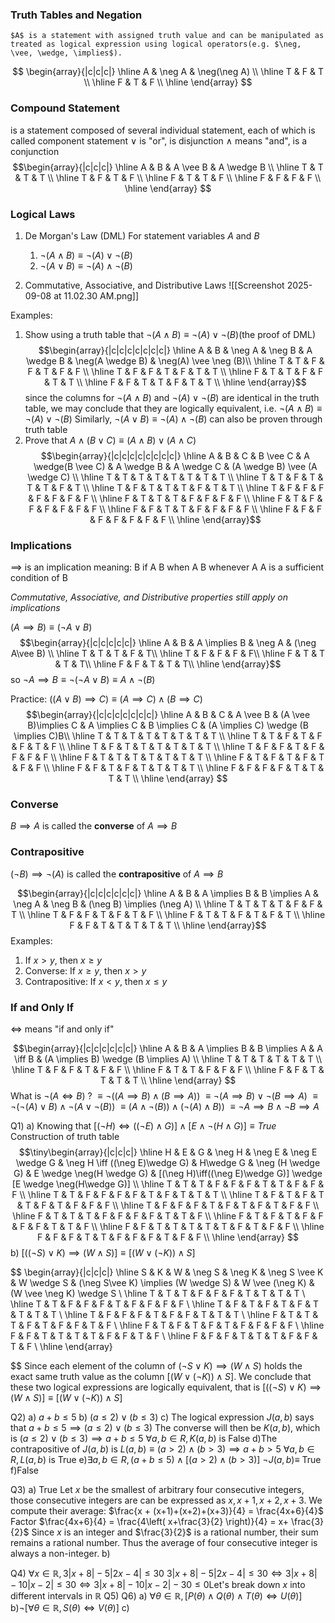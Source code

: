 
### Truth Tables and Negation
	$A$ is a statement with assigned truth value and can be manipulated as treated as logical expression using logical operators(e.g. $\neg, \vee, \wedge, \implies$).

$$
\begin{array}{|c|c|c|}
\hline 
A & \neg A & \neg(\neg A) \\
\hline
T & F & T \\
\hline
F & T & F \\
\hline 
\end{array}
$$
### Compound Statement 
is a statement composed of several individual statement, each of which is called component statement
	$\vee$ is "or", is disjunction
	$\wedge$ means "and", is a conjunction
	$$\begin{array}{|c|c|c|}
\hline 
A & B & A \vee B & A \wedge B \\
\hline
T & T & T & T  \\
\hline
T & F & T & F  \\
\hline 
F & T & T & F  \\
\hline
F & F & F & F  \\
\hline
\end{array}
$$

### Logical Laws

1) De Morgan's Law (DML)
	For statement variables $A \text{ and } B$
	1) $\neg(A \wedge B) \equiv \neg (A) \vee \neg (B)$
	2) $\neg(A \vee B) \equiv \neg (A) \wedge \neg (B)$

2) Commutative, Associative, and Distributive Laws
     ![[Screenshot 2025-09-08 at 11.02.30 AM.png]]


Examples:
1) Show using a truth table that $\neg (A \wedge B) \equiv \neg(A) \vee \neg(B)$(the proof of DML)
$$\begin{array}{|c|c|c|c|c|c|c|}
\hline A & B & \neg A & \neg B & A \wedge B & \neg(A \wedge B) & \neg(A) \vee \neg (B)\\
\hline T & T & F & F & T & F & F \\
\hline T & F & F & T & F & T & T \\
\hline F & T & T & F & F & T & T \\
\hline F & F & T & T & F & T & T \\
\hline
\end{array}$$
	since the columns for $\neg(A \wedge B)$ and $\neg(A) \vee \neg(B)$ are identical in the truth table, we may conclude that they are logically equivalent, 
	i.e. $\neg (A \wedge B) \equiv \neg(A) \vee \neg(B)$
	Similarly, $\neg (A \vee B) \equiv \neg(A) \wedge \neg(B)$ can also be proven through truth table
2) Prove that 
	$A \wedge (B \vee C) \equiv (A\wedge B)\vee(A \wedge C)$
	$$\begin{array}{|c|c|c|c|c|c|c|c|}
\hline A & B & C & B \vee C & A \wedge(B \vee C) & A \wedge B & A \wedge C & (A \wedge B) \vee (A \wedge C) \\
\hline T & T & T & T & T & T & T & T \\
\hline T & T & F & T & T & T & F & T \\
\hline T & F & T & T & T & F & T & T \\
\hline T & F & F & F & F & F & F & F \\
\hline F & T & T & T & F & F & F & F \\
\hline F & T & F & F & F & F & F & F \\
\hline F & F & T & T & F & F & F & F \\
\hline F & F & F & F & F & F & F & F \\
\hline
\end{array}$$

### Implications
$\implies$ is an implication meaning:
	B if A
	B when A
	B whenever A
	A is a sufficient condition of B

*Commutative, Associative, and Distributive properties still apply on implications*

$(A \implies B) \equiv (\neg A \vee B)$
$$\begin{array}{|c|c|c|c|c|}
\hline A & B & A \implies B & \neg A & (\neg A\vee B) \\
\hline T & T & T & F & T\\
\hline T & F & F & F & F\\
\hline F & T & T & T & T\\
\hline F & F & T & T & T\\
\hline
\end{array}$$
so $\neg A \implies B \equiv \neg(\neg A \vee B) \equiv A \wedge \neg(B)$

Practice:
	$((A \vee B)\implies C) \equiv (A \implies C)\wedge (B\implies C)$
$$\begin{array}{|c|c|c|c|c|c|c|}
\hline A & B & C & A \vee B & (A \vee B)\implies C & A \implies C & B \implies C & (A \implies C) \wedge (B \implies C)B\\
\hline T & T & T & T & T & T & T & T \\
\hline T & T & F & T & F & F & T & F \\
\hline T & F & T & T & T & T & T & T \\
\hline T & F & F & T & F & F & F & F \\
\hline F & T & T & T & T & T & T & T \\
\hline F & T & F & T & F & T & F & F \\
\hline F & F & T & F & T & T & T & T \\
\hline F & F & F & F & T & T & T & T \\
\hline
\end{array}
$$

### Converse
$B \implies A$ is called the **converse** of $A \implies B$

### Contrapositive
$(\neg B) \implies \neg(A)$ is called the **contrapositive** of $A \implies B$

$$\begin{array}{|c|c|c|c|c|c|}
\hline A & B & A \implies B & B \implies A & \neg A & \neg B & (\neg B) \implies (\neg A) \\
\hline T & T & T & T & F & F & T \\
\hline T & F & F & T & F & T & F \\
\hline F & T & T & F & T & F & T \\
\hline F & F & T & T & T & T & T \\
\hline
\end{array}$$
Examples:
1) If $x>y$, then $x\geq y$
2) Converse: If $x\geq y$, then $x>y$
3) Contrapositive: If $x < y$, then $x\leq y$


### If and Only If
$\iff$ means "if and only if"

$$\begin{array}{|c|c|c|c|c|c|}
\hline A & B & A \implies B & B \implies A & A \iff B & (A \implies B) \wedge (B \implies A) \\
\hline T & T & T & T & T & T \\
\hline T & F & F & T & F & F \\
\hline F & T & T & F & F & F \\
\hline F & F & T & T & T & T \\
\hline
\end{array}
$$
What is $\neg(A \iff B)$ ?
$\equiv \neg ((A \implies B) \wedge (B \implies A))$
$\equiv \neg(A \implies B) \vee \neg(B \implies A)$ 
$\equiv \neg(\neg(A) \vee B) \wedge \neg(A \vee \neg(B))$
$\equiv (A\wedge \neg(B)) \wedge (\neg(A) \wedge B))$
$\equiv \neg A \implies B \wedge \neg B \implies A$

  

Q1) 
a)
Knowing that  $[(\neg H)\iff((\neg E)\wedge G)] \wedge [E \wedge \neg(H\wedge G)] \equiv True$
Construction of truth table
$$\tiny\begin{array}{|c|c|c|} 
\hline H & E & G & \neg H & \neg E & \neg E \wedge G & \neg H \iff ((\neg E)\wedge G) & H\wedge G & \neg (H \wedge G) & E \wedge \neg(H \wedge G) & [(\neg H)\iff((\neg E)\wedge G)] \wedge [E \wedge \neg(H\wedge G)] \\
\hline T & T & T & F & F & F & T & T & F & F & F \\
\hline T & T & F & F & F & F & T & F & T & T & T \\
\hline T & F & T & F & T & T & F & T & F & F & F \\
\hline T & F & F & F & T & F & T & F & T & F & F \\
\hline F & T & T & T & F & F & F & F & T & T & F \\
\hline F & T & F & T & F & F & F & F & T & T & F \\
\hline F & F & T & T & T & T & T & F & T & F & F \\
\hline F & F & F & T & T & F & F & F & T & F & F  \\
\hline
\end{array}
$$
b)
$[((\neg S)\vee K)\implies(W \wedge S)] \equiv [(W \vee(\neg K))\wedge S]$

$$
\begin{array}{|c|c|c|}
\hline S & K & W & \neg S & \neg K & \neg S \vee K & W \wedge S & (\neg S\vee K) \implies (W \wedge S) & W \vee (\neg K) & (W \vee \neg K) \wedge S \\
\hline T & T & T & F & F & F & T & T & T & T \\
\hline T & T & F & F & F & T & F & F & F & F  \\
\hline T & F & T & F & T & F & T & T & T & T \\
\hline T & F & F & F & T & F & F & T & T & T \\
\hline F & T & T & T & F & T & F & F & T & F  \\
\hline F & T & F & T & F & T & F & F & F & F  \\
\hline F & F & T & T & T & T & F & F & T & F \\
\hline F & F & F & T & T & T & F & F & T & F \\
\hline
\end{array}

$$
Since each element of the column of $(\neg S \vee K) \implies (W \wedge S)$ holds the exact same truth value as the column $[(W\vee(\neg K)) \wedge S]$. We conclude that these two logical expressions are logically equivalent, that is $[((\neg S)\vee K)\implies(W \wedge S)] \equiv [(W \vee(\neg K))\wedge S]$

Q2)
a) $a+b\leq 5$
b) $(a\leq 2) \vee (b\leq 3)$
c) The logical expression $J(a, b)$ says that $a+b\leq 5 \implies (a\leq 2) \vee (b \leq 3)$
The converse will then be $K(a, b)$, which is $(a\leq 2) \vee (b \leq 3) \implies a+b\leq 5$
$\forall a, b \in R, K(a, b)$ is False
d)The contrapositive of $J(a, b)$ is $L(a, b) \equiv (a > 2) \wedge (b> 3) \implies a+b>5$
$\forall a, b \in R, L(a, b)$ is True
e)$\exists a, b \in R, (a+b\leq 5) \wedge [(a>2)\wedge(b>3)]$ 
$\neg J(a, b)\equiv$ True
f)False

Q3)
a) 
True
Let $x$ be the smallest of arbitrary four consecutive integers, those consecutive integers are can be expressed as $x, x+1, x+2, x+3$. 
We compute their average: $\frac{x + (x+1)+(x+2)+(x+3)}{4} = \frac{4x+6}{4}$
Factor $\frac{4x+6}{4}  = \frac{4\left( x+\frac{3}{2} \right)}{4} = x+ \frac{3}{2}$
Since $x$ is an integer and $\frac{3}{2}$ is a rational number, their sum remains a rational number.
Thus the average of four consecutive integer is always a non-integer.
b)


Q4)
$\forall x \in \mathbb{R}, 3|x+8|-5|2x-4|\leq 30$
$3|x+8|-5|2x-4|\leq 30 \iff 3|x+8|-10|x-2|\leq 30 \iff 3|x+8|-10|x-2|-30\leq 0$Let's break down $x$ into different intervals in $\mathbb{R}$ 
Q5)
Q6)
a) $\forall \theta \in \mathbb{R}, [P(\theta) \wedge Q(\theta) \wedge T(\theta) \iff U(\theta)]$
b)$\neg[\forall \theta \in \mathbb{R}, S(\theta)\iff V(\theta)]$
c)
